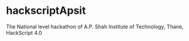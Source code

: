 # hackscriptApsit
The National level hackathon of A.P. Shah Institute of Technology, Thane, HackScript 4.0
